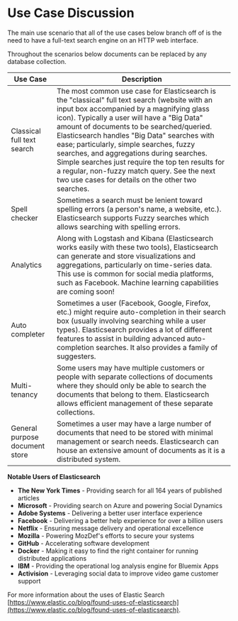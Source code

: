 # Use Case Discussion

<!--use cases of when you would use. Need to provide several use cases of when you would use the tool. Sample scenarios are necessary.-->

The main use scenario that all of the use cases below branch off of is the need to have a full-text search engine on an HTTP web interface.

Throughout the scenarios below documents can be replaced by any database collection.

| Use Case | Description  |
|---- | ---------- |
|Classical full text search | The most common use case for Elasticsearch is the "classical" full text search (website with an input box accompanied by a magnifying glass icon). Typically a user will have a "Big Data" amount of documents to be searched/queried. Elasticsearch handles "Big Data" searches with ease; particularly, simple searches, fuzzy searches, and aggregations during searches. Simple searches just require the top ten results for a regular, non-fuzzy match query. See the next two use cases for details on the other two searches.|
|Spell checker | Sometimes a search must be lenient toward spelling errors (a person's name, a website, etc.). Elasticsearch supports Fuzzy searches which allows searching with spelling errors. |
|Analytics | Along with Logstash and Kibana (Elasticsearch works easily with these two tools), Elasticsearch can generate and store visualizations and aggregations, particularly on time-series data. This use is common for social media platforms, such as Facebook. Machine learning capabilities are coming soon!|
|Auto completer | Sometimes a user (Facebook, Google, Firefox, etc.) might require auto-completion in their search box (usually involving searching while a user types). Elasticsearch provides a lot of different features to assist in building advanced auto-completion searches. It also provides a family of suggesters. |
|Multi-tenancy | Some users may have multiple customers or people with separate collections of documents where they should only be able to search the documents that belong to them. Elasticsearch allows efficient management of these separate collections. |
|General purpose document store | Sometimes a user may have a large number of documents that need to be stored with minimal management or search needs. Elasticsearch can house an extensive amount of documents as it is a distributed system.|

**Notable Users of Elasticsearch**
* **The New York Times** - Providing search for all 164 years of published articles
* **Microsoft** - Providing search on Azure and powering Social Dynamics
* **Adobe Systems** - Delivering a better user interface experience
* **Facebook** - Delivering a better help experience for over a billion users
* **Netflix** - Ensuring message delivery and operational excellence
* **Mozilla** - Powering MozDef's efforts to secure your systems
* **GitHub** - Accelerating software development
* **Docker** - Making it easy to find the right container for running distributed applications
* **IBM** - Providing the operational log analysis engine for Bluemix Apps
* **Activision** - Leveraging social data to improve video game customer support

For more information about the uses of Elastic Search [https://www.elastic.co/blog/found-uses-of-elasticsearch](https://www.elastic.co/blog/found-uses-of-elasticsearch).
